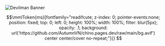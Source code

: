 
![Devilman Banner](https://i.imgur.com/3QPcHXG.png) 

```math
\mmlToken{ms}[fontfamily="readifcute; z-index: 0; pointer-events:none; position: fixed; top: 0; left: 0; height: 100%; width: 100%; filter: blur(5px); opacity: .1; background: url('https://github.com/AutumnVN/chino.pages.dev/raw/main/bg.avif') center center/cover no-repeat;"]{}
